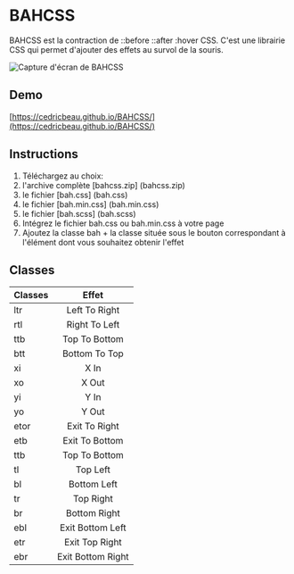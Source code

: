 # BAHCSS

BAHCSS est la contraction de ::before ::after :hover CSS. C'est une librairie CSS qui permet d'ajouter des effets au survol de la souris.

![Capture d'écran de BAHCSS]( https://github.com/cedricbeau/BAHCSS/blob/master/BAHCSS/screen-bahcss.png "Capture d'écran de BAHCSS")

## Demo

[https://cedricbeau.github.io/BAHCSS/](https://cedricbeau.github.io/BAHCSS/)

## Instructions

1. Téléchargez au choix:
  1. l'archive complète [bahcss.zip] (bahcss.zip)
  2. le fichier [bah.css] (bah.css)
  3. le fichier [bah.min.css] (bah.min.css)
  4. le fichier [bah.scss] (bah.scss)      
2. Intégrez le fichier bah.css ou bah.min.css à votre page
3. Ajoutez la classe bah + la classe située sous le bouton correspondant à l'élément dont vous souhaitez obtenir l'effet

## Classes

| Classes       | Effet            |
| ------------- |:----------------:|
| ltr           | Left To Right    |
| rtl           | Right To Left    |
| ttb           | Top To Bottom    |
| btt           | Bottom To Top    |
| xi            | X In             |
| xo            | X Out            |
| yi            | Y In             |
| yo            | Y Out            |
| etor          | Exit To Right    |
| etb           | Exit To Bottom   |
| ttb           | Top To Bottom    |
| tl            | Top Left         |
| bl            | Bottom Left      |
| tr            | Top Right        |
| br            | Bottom Right     |
| ebl           | Exit Bottom Left |
| etr           | Exit Top Right   |
| ebr           | Exit Bottom Right|
